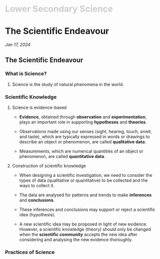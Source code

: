 <h1 style="color: #ccc">Lower Secondary Science</h1>

# The Scientific Endeavour

*Jan 17, 2024*

## The Scientific Endeavour

### What is Science?

1. Science is the study of natural phenomena in the world.

### Scientific Knowledge

1. Science is evidence-based

    - **Evidence**, obtained through **observation** and **experimentation**, plays an important role in supporting **hypotheses** and **theories**.

    - Observations made using our senses (sight, hearing, touch, smell, and taste), which are typically expressed in words or drawings to describe an object or phenomenon, are called **qualitative data**.

    - Measurements, which are numerical quantities of an object or phenomenon, are called **quantitative data**.

2. Construction of scientific knowledge

    - When designing a scientific investigation, we need to consider the types of data (qualitative or quantitative) to be collected and the ways to collect it.

    - The data are analysed for patterns and trends to make **inferences** and **conclusions**.

    - These inferences and conclusions may support or reject a scientific idea (hypothesis).

    - A new scientific idea may be proposed in light of new evidence. However, a scientific knowledge (theory) should only be changed when the **scientific community** accepts the new idea after considering and analysing the new evidence thoroughly.

### Practices of Science
